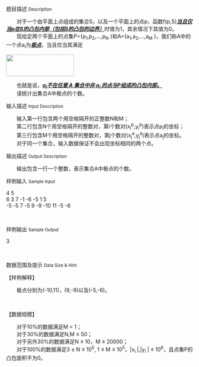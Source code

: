 <div class="panel panel-default">
<div class="area-title">
<span>
题目描述
<small>Description</small>
</span></div>
<div class="panel-body">

<p><span>　　对于一个由平面上点组成的集合S，以及一个平面上的点p，函数f(p,S)<span style="text-decoration: underline;"><em><strong>当且仅当p在S的凸包内部（包括S的凸包的边界）</strong></em></span>时值为1，其余情况下其值为0。</span><br><span>　　现给定两个平面上的点集P={p<sub>1</sub>,p<sub>2</sub>,…,p<sub>N</sub> }和A={a<sub>1</sub>,a<sub>2</sub>,…,a<sub>M</sub> }，我们称A中的一个点a<sub>i</sub>为<strong><span style="text-decoration: underline;"><em>极点</em></span></strong>，当且仅当其满足</span></p>
<p><span><img height="58" src="/source/codevs/codevs-1760/img/aHR0cDovL3d3dy50c2luc2VuLmNvbS9SZXF1aXJlRmlsZS5kbz9maWQ9ZU5iNWRyRjk=.do" style="" width="183"></span></p>
<p><span><span>　　也就是说，<span style="text-decoration: underline;"><em><strong>a<sub>i</sub>不在任意 A 集合中非 a<sub>i</sub> 的点与P组成的凸包内部。</strong></em></span></span><br><span>　　请统计出集合A中极点的个数。</span></span></p>

</div>
</div>

<div class="panel panel-default">
<div class="area-title">
<span>
输入描述
<small>Input Description</small>
</span></div>
<div class="panel-body">
<p><span>　　输入第一行包含两个用空格隔开的正整数N和M；</span><br><span>　　第二行包含N个用空格隔开的整数对，第i个数对(x<sub>i</sub><sup>p</sup>,y<sub>i</sub><sup>p</sup>)表示点p<sub>i</sub>的坐标；</span><br><span>　　第三行包含M个用空格隔开的整数对，第j个数对(x<sub>j</sub><sup>a</sup>,y<sub>j</sub><sup>a</sup>)表示点a<sub>j</sub>的坐标。</span><br><span>　　对于同一个集合，输入数据保证不会出现坐标相同的两个点。</span></p>

</div>
</div>
<div  class="panel panel-default">
<div class="area-title">
<span>
输出描述
<small>Output Description</small>
</span></div>
<div class="panel-body">

<p><span>　　输出包含一行一个整数，表示集合A中极点的个数。</span></p>

</div>
</div>


<div class="panel panel-default">
<div class="area-title">
<span>
样例输入
<small>Sample Input</small>
</span></div>
<div class="panel-body">
<p><span>4 5</span><br><span>6 3 7 -1 -6 -5 1 5</span><br><span>-5 -5 7 -5 9 -9 -10 11 -5 -6</span></p>
<p><span><br></span></p>

</div>
</div>

<div class="panel panel-default">
<div class="area-title">
<span>
样例输出
<small>Sample Output</small>
</span></div>
<div class="panel-body">
<p><span>3</span></p>
<p><span><br></span></p>

</div>
</div>

<div class="panel panel-default">
<div class="area-title">
<span>
数据范围及提示
<small>Data Size & Hint</small>
</span></div>
<div class="panel-body">
<p><span>【样例解释】</span></p>
<p><span>　　极点分别为(-10,11)，(9,-9)以及(-5,-6)。</span></p>
<p><span><br></span></p>
<p><span>【数据规模】</span></p>
<p><span><span>　　对于10%的数据满足M = 1；</span><br><span>　　对于30%的数据满足N,M ≤ 50；</span><br><span>　　对于另外30%的数据满足N ≤ 10，M ≤ 20000；</span><br><span>　　对于100%的数据满足3 ≤ N ≤ 10<sup>5</sup>, 1 ≤ M ≤ 10<sup>5</sup>，|x<sub>i</sub> |,|y<sub>i</sub> | ≤ 10<sup>6</sup>，且点集P的凸包面积不为0。</span></span></p>
</div>
</div>